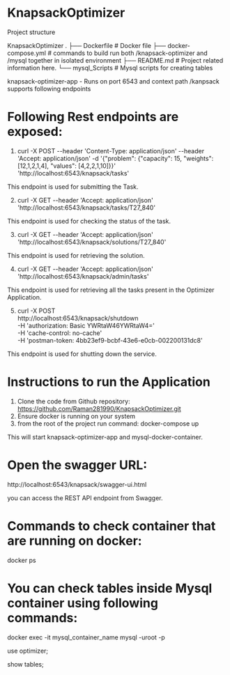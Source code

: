 # KnapsackOptimizer


Project structure

KnapsackOptimizer
 .
    ├── Dockerfile              # Docker file 
    ├── docker-compose.yml      # commands to build run both /knapsack-optimizer and /mysql together in isolated environment
    ├── README.md               # Project related information here. 
    └── mysql_Scripts           # Mysql scripts for creating tables 
	
	
knapsack-optimizer-app -
Runs on port 6543 and context path /kanpsack supports following endpoints

# Following Rest endpoints are exposed:

1) curl -X POST --header 'Content-Type: application/json' --header 'Accept: application/json' -d '{"problem": {"capacity": 15, "weights": [12,1,2,1,4], "values": [4,2,2,1,10]}}' 'http://localhost:6543/knapsack/tasks'

This endpoint is used for submitting the Task.

2) curl -X GET --header 'Accept: application/json' 'http://localhost:6543/knapsack/tasks/T27_840'

This endpoint is used for checking the status of the task.

3) curl -X GET --header 'Accept: application/json' 'http://localhost:6543/knapsack/solutions/T27_840'

This endpoint is used for retrieving the solution.

4) curl -X GET --header 'Accept: application/json' 'http://localhost:6543/knapsack/admin/tasks'

This endpoint is used for retrieving all the tasks present in the Optimizer Application.

5) curl -X POST \
  http://localhost:6543/knapsack/shutdown \
  -H 'authorization: Basic YWRtaW46YWRtaW4=' \
  -H 'cache-control: no-cache' \
  -H 'postman-token: 4bb23ef9-bcbf-43e6-e0cb-002200131dc8'

This endpoint is used for shutting down the service.

# Instructions to run the Application

1) Clone the code from Github repository: https://github.com/Raman281990/KnapsackOptimizer.git
2) Ensure docker is running on your system
3) from the root of the project run command:
    docker-compose up

This will start knapsack-optimizer-app and mysql-docker-container.

# Open the swagger URL:
http://localhost:6543/knapsack/swagger-ui.html

you can access the REST API endpoint from Swagger.

# Commands to check container that are running on docker:
docker ps

# You can check tables inside Mysql container using following commands:

docker exec -it mysql_container_name mysql -uroot -p

use optimizer;

show tables;

